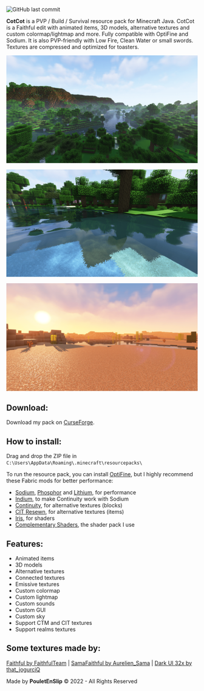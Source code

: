 ![GitHub last commit](https://img.shields.io/github/last-commit/PouletEnSlip/CotCotPack?style=for-the-badge)

**CotCot** is a PVP / Build / Survival resource pack for Minecraft Java. CotCot is a Faithful edit with animated items, 3D models, alternative textures and custom colormap/lightmap and more. Fully compatible with OptiFine and Sodium. It is also PVP-friendly with Low Fire, Clean Water or small swords. Textures are compressed and optimized for toasters.

![0](https://github.com/PouletEnSlip/CotCotPack/blob/main/img/0.png)

![1](https://github.com/PouletEnSlip/CotCotPack/blob/main/img/1.png)

![2](https://github.com/PouletEnSlip/CotCotPack/blob/main/img/2.png)

## Download:
Download my pack on [CurseForge](https://www.curseforge.com/minecraft/texture-packs/cotcotpack/).

## How to install:
Drag and drop the ZIP file in ```C:\Users\AppData\Roaming\.minecraft\resourcepacks\```

To run the resource pack, you can install [OptiFine](https://www.optifine.net/home), but I highly recommend these Fabric mods for better performance:

* [Sodium](https://www.curseforge.com/minecraft/mc-mods/sodium), [Phosphor](https://www.curseforge.com/minecraft/mc-mods/phosphor) and [Lithium](https://www.curseforge.com/minecraft/mc-mods/lithium), for performance
* [Indium](https://www.curseforge.com/minecraft/mc-mods/indium), to make Continuity work with Sodium
* [Continuity](https://www.curseforge.com/minecraft/mc-mods/continuity), for alternative textures (blocks)
* [CIT Resewn](https://www.curseforge.com/minecraft/mc-mods/cit-resewn), for alternative textures (items)
* [Iris](https://www.curseforge.com/minecraft/mc-mods/irisshaders), for shaders
* [Complementary Shaders](https://www.curseforge.com/minecraft/customization/complementary-shaders), the shader pack I use

## Features:
* Animated items
* 3D models
* Alternative textures
* Connected textures
* Emissive textures
* Custom colormap
* Custom lightmap
* Custom sounds
* Custom GUI
* Custom sky
* Support CTM and CIT textures
* Support realms textures

## Some textures made by:
[Faithful by FaithfulTeam](https://www.curseforge.com/minecraft/texture-packs/faithful-32x) | [SamaFaithful by Aurelien_Sama](https://www.youtube.com/channel/UCM2e9ub5nKQIvYbIPxSTbOg) | [Dark UI 32x by that_jogurciQ](https://www.curseforge.com/minecraft/texture-packs/dark-ui-32x)

Made by **PouletEnSlip** © 2022 - All Rights Reserved
